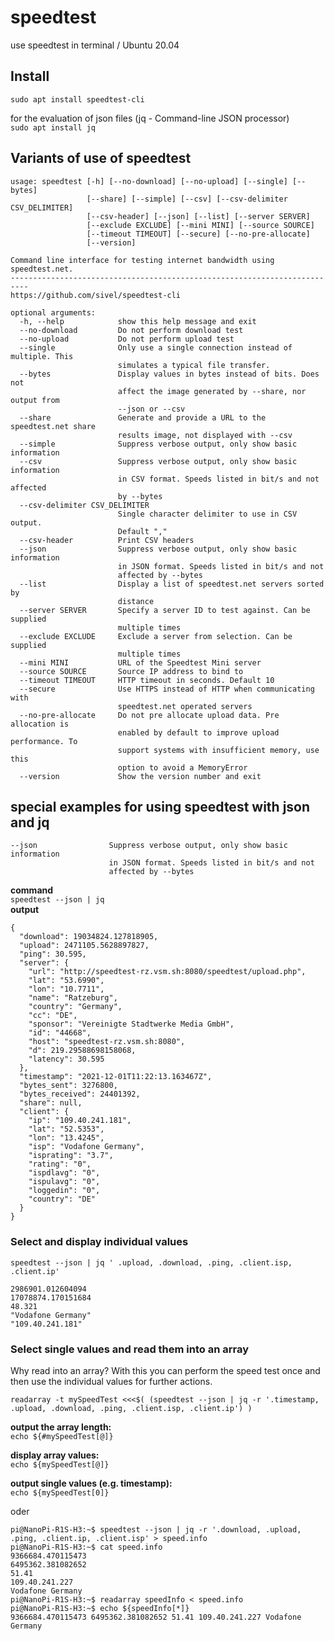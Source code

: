 # speedtest
use speedtest in terminal / Ubuntu 20.04

## Install
`sudo apt install speedtest-cli`  

for the evaluation of json files (jq - Command-line JSON processor)  
`sudo apt install jq`  

## Variants of use of speedtest
```
usage: speedtest [-h] [--no-download] [--no-upload] [--single] [--bytes]
                 [--share] [--simple] [--csv] [--csv-delimiter CSV_DELIMITER]
                 [--csv-header] [--json] [--list] [--server SERVER]
                 [--exclude EXCLUDE] [--mini MINI] [--source SOURCE]
                 [--timeout TIMEOUT] [--secure] [--no-pre-allocate]
                 [--version]

Command line interface for testing internet bandwidth using speedtest.net.
--------------------------------------------------------------------------
https://github.com/sivel/speedtest-cli

optional arguments:
  -h, --help            show this help message and exit
  --no-download         Do not perform download test
  --no-upload           Do not perform upload test
  --single              Only use a single connection instead of multiple. This
                        simulates a typical file transfer.
  --bytes               Display values in bytes instead of bits. Does not
                        affect the image generated by --share, nor output from
                        --json or --csv
  --share               Generate and provide a URL to the speedtest.net share
                        results image, not displayed with --csv
  --simple              Suppress verbose output, only show basic information
  --csv                 Suppress verbose output, only show basic information
                        in CSV format. Speeds listed in bit/s and not affected
                        by --bytes
  --csv-delimiter CSV_DELIMITER
                        Single character delimiter to use in CSV output.
                        Default ","
  --csv-header          Print CSV headers
  --json                Suppress verbose output, only show basic information
                        in JSON format. Speeds listed in bit/s and not
                        affected by --bytes
  --list                Display a list of speedtest.net servers sorted by
                        distance
  --server SERVER       Specify a server ID to test against. Can be supplied
                        multiple times
  --exclude EXCLUDE     Exclude a server from selection. Can be supplied
                        multiple times
  --mini MINI           URL of the Speedtest Mini server
  --source SOURCE       Source IP address to bind to
  --timeout TIMEOUT     HTTP timeout in seconds. Default 10
  --secure              Use HTTPS instead of HTTP when communicating with
                        speedtest.net operated servers
  --no-pre-allocate     Do not pre allocate upload data. Pre allocation is
                        enabled by default to improve upload performance. To
                        support systems with insufficient memory, use this
                        option to avoid a MemoryError
  --version             Show the version number and exit

```

## special examples for using speedtest with json and jq
```
--json                Suppress verbose output, only show basic information
                      in JSON format. Speeds listed in bit/s and not
                      affected by --bytes
```

**command**   
`speedtest --json | jq`  
**output**  
```
{
  "download": 19034824.127818905,
  "upload": 2471105.5628897827,
  "ping": 30.595,
  "server": {
    "url": "http://speedtest-rz.vsm.sh:8080/speedtest/upload.php",
    "lat": "53.6990",
    "lon": "10.7711",
    "name": "Ratzeburg",
    "country": "Germany",
    "cc": "DE",
    "sponsor": "Vereinigte Stadtwerke Media GmbH",
    "id": "44668",
    "host": "speedtest-rz.vsm.sh:8080",
    "d": 219.29588698158068,
    "latency": 30.595
  },
  "timestamp": "2021-12-01T11:22:13.163467Z",
  "bytes_sent": 3276800,
  "bytes_received": 24401392,
  "share": null,
  "client": {
    "ip": "109.40.241.181",
    "lat": "52.5353",
    "lon": "13.4245",
    "isp": "Vodafone Germany",
    "isprating": "3.7",
    "rating": "0",
    "ispdlavg": "0",
    "ispulavg": "0",
    "loggedin": "0",
    "country": "DE"
  }
}

```
### Select and display individual values

`speedtest --json | jq ' .upload, .download, .ping, .client.isp, .client.ip'`  
```
2986901.012604094
17078874.170151684
48.321
"Vodafone Germany"
"109.40.241.181"
```

### Select single values and read them into an array  

Why read into an array? With this you can perform the speed test once and then use the individual values for further actions.  

`readarray -t mySpeedTest <<<$( (speedtest --json | jq -r '.timestamp, .upload, .download, .ping, .client.isp, .client.ip') )`  

**output the array length:**  
`echo ${#mySpeedTest[@]}` 

**display array values:**  
`echo ${mySpeedTest[@]}`  

**output single values (e.g. timestamp):**  
`echo ${mySpeedTest[0]}`  

oder
```
pi@NanoPi-R1S-H3:~$ speedtest --json | jq -r '.download, .upload, .ping, .client.ip, .client.isp' > speed.info
pi@NanoPi-R1S-H3:~$ cat speed.info 
9366684.470115473
6495362.381082652
51.41
109.40.241.227
Vodafone Germany
pi@NanoPi-R1S-H3:~$ readarray speedInfo < speed.info
pi@NanoPi-R1S-H3:~$ echo ${speedInfo[*]}
9366684.470115473 6495362.381082652 51.41 109.40.241.227 Vodafone Germany
```
